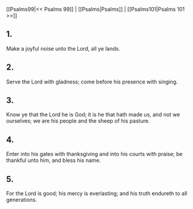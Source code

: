 [[Psalms99|<< Psalms 99]] | [[Psalms|Psalms]] | [[Psalms101|Psalms 101 >>]]
## 1.
Make a joyful noise unto the Lord, all ye lands.
## 2.
Serve the Lord with gladness; come before his presence with singing.
## 3.
Know ye that the Lord he is God; it is he that hath made us, and not we ourselves; we are his people and the sheep of his pasture.
## 4.
Enter into his gates with thanksgiving and into his courts with praise; be thankful unto him, and bless his name.
## 5.
For the Lord is good; his mercy is everlasting; and his truth endureth to all generations.

